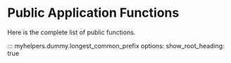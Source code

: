 # Public Application Functions

Here is the complete list of public functions.

::: myhelpers.dummy.longest_common_prefix
    options:
      show_root_heading: true
